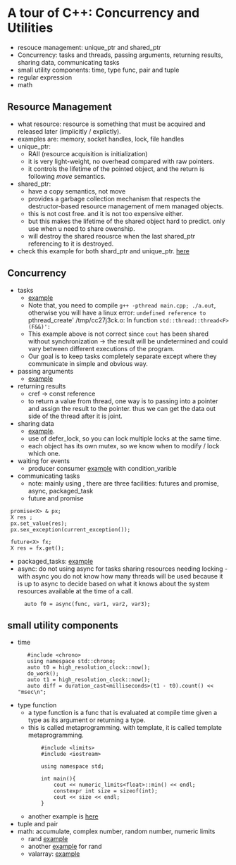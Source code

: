 # A tour of C++: Concurrency and Utilities

* resouce management: unique_ptr and shared_ptr
* Concurrency: tasks and threads, passing arguments, returning results, sharing data, communicating tasks
* small utility components: time, type func, pair and tuple
* regular expression
* math

## Resource Management
* what resource: resource is something that must be acquired and released later (implicitly / explictly). 
* examples are: memory, socket handles, lock, file handles
* unique_ptr:
  * RAII (resource acquisition is initialization)
  * it is very light-weight, no overhead compared with raw pointers.
  * it controls the lifetime of the pointed object, and the return is following *move* semantics. 
* shared_ptr:
  * have a copy semantics, not move
  * provides a garbage collection mechanism that respects the destructor-based resource management of mem managed objects. 
  * this is not cost free. and it is not too expensive either. 
  * but this makes the lifetime of the shared object hard to predict. only use when u need to share owenship.
  * will destroy the shared reousrce when the last shared_ptr referencing to it is destroyed.
* check this example for both shard_ptr and unique_ptr. [here](https://github.com/fandan-nyc/my_side_projects/blob/master/notes/cpp_notes/chapter_5/unique_pt_shard_ptr_sample.cpp)


## Concurrency
* tasks
  * [example](https://github.com/fandan-nyc/my_side_projects/blob/master/notes/cpp_notes/chapter_5/thread_example.cpp)
  * Note that, you need to compile `g++ -pthread main.cpp; ./a.out`, otherwise you will have a linux error: `undefined reference to `pthread_create'
/tmp/cc27j3ck.o: In function `std::thread::thread<F>(F&&)':`
  * This example above is not correct since `cout` has been shared without synchronization -> the result will be undetermined and could vary between different executions of the program.
  * Our goal is to keep tasks completely separate except where they communicate in simple and obvious way. 
* passing arguments
  * [example](https://github.com/fandan-nyc/my_side_projects/blob/master/notes/cpp_notes/chapter_5/passing_arguments.cpp)
* returning results
  * cref -> const reference
  * to return a value from thread, one way is to passing into a pointer and assign the result to the pointer. thus we can get the data out side of the thread after it is joint.  
* sharing data 
  * [example](https://github.com/fandan-nyc/my_side_projects/blob/master/notes/cpp_notes/chapter_5/sharing_data.cpp). 
  * use of defer_lock, so you can lock multiple locks at the same time. 
  * each object has its own mutex, so we know when to modify / lock which one. 
* waiting for events
  * producer consumer [example](https://github.com/fandan-nyc/my_side_projects/blob/master/notes/cpp_notes/chapter_5/waiting_for_events.cpp) with condition_varible
* communicating tasks
  * note: mainly using <future>, there are three facilities: futures and promise, async, packaged_task
  * future and promise
```
 promise<X> & px;
 X res ; 
 px.set_value(res);
 px.sex_exception(current_exception());
```
```
 future<X> fx;
 X res = fx.get(); 
```
  * packaged_tasks: [example](https://github.com/fandan-nyc/my_side_projects/blob/master/notes/cpp_notes/chapter_5/packaged_tasks.cpp)
  * async: do not using async for tasks sharing resources needing locking - with async you do not know how many threads will be used because it is up to async to decide based on what it knows about the system resources available at the time of a call.
    ```
      auto f0 = async(func, var1, var2, var3);
    ```
 
## small utility components 
* time
  ```
     #include <chrono>
     using namespace std::chrono;
     auto t0 = high_resolution_clock::now();
     do_work();
     auto t1 = high_resolution_clock::now();
     auto diff = duration_cast<milliseconds>(t1 - t0).count() << "msec\n";
  ```
* type function
  * a type function is a func that is evaluated at compile time given a type as its argument or returning a type. 
  * this is called metaprogramming. with template, it is called template metaprogramming.
    ```
        #include <limits> 
        #include <iostream>

        using namespace std;

        int main(){
            cout << numeric_limits<float>::min() << endl;
            constexpr int size = sizeof(int);
            cout << size << endl;
        }
    ```
  * another example is [here](https://github.com/fandan-nyc/my_side_projects/blob/master/notes/cpp_notes/chapter_5/type_func.cpp)
* tuple and pair
* math: accumulate, complex number, random number, numeric limits
  * rand [example](https://github.com/fandan-nyc/my_side_projects/blob/master/notes/cpp_notes/chapter_5/rand_example.cpp)
  * another [example](https://github.com/fandan-nyc/my_side_projects/blob/master/notes/cpp_notes/chapter_5/rand_example2.cpp) for rand
  * valarray: [example](https://github.com/fandan-nyc/my_side_projects/blob/master/notes/cpp_notes/chapter_5/valarray_example.cpp)
